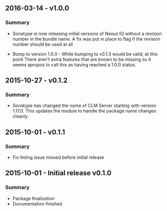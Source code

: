 ## 2016-03-14 - v1.0.0
### Summary

* Sonatype is now releasing initial versions of Nexus IQ without a revision
  number in the bundle name. A fix was put in place to flag if the revision
  number should be used at all

* Bump to version 1.0.0 - While bumping to v0.1.3 would be valid, at this point
  There aren't extra features that are known to be missing so it seems apropos
  to call this as having reached a 1.0.0 status.

## 2015-10-27 - v0.1.2
### Summary

* Sonatype has changed the name of CLM Server starting with version
  1.17.0. This updates the module to handle the package name changes
  cleanly.

## 2015-10-01 - v0.1.1
### Summary

* Fix linting issue missed before initial release

## 2015-10-01 - Initial release v0.1.0
### Summary

* Package finalization
* Documentation finished
